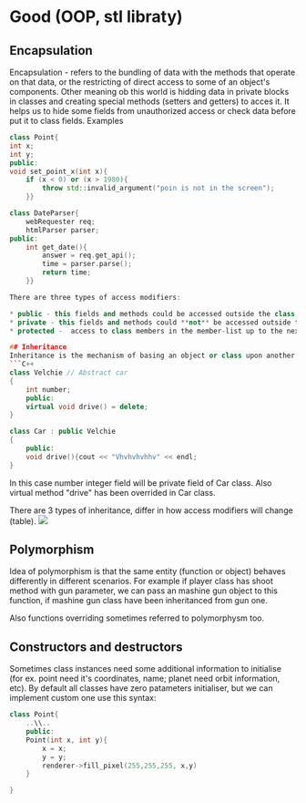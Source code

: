 # Good (OOP, stl libraty)
## Encapsulation
Encapsulation -  refers to the bundling of data with the methods that operate on that data, or the restricting of direct access to some of an object's components. Other meaning ob this world is hidding data in private blocks in classes and creating special methods (setters and getters) to acces it. It helps us to hide some fields from unauthorized access or check data before put it to class fields. Examples
```C++ 
class Point{
int x;
int y;
public:
void set_point_x(int x){
	if (x < 0) or (x > 1980){
		throw std::invalid_argument("poin is not in the screen");
	}}
```

```C++
class DateParser{
	webRequester req;
	htmlParser parser;
public:
	int get_date(){
		answer = req.get_api();
		time = parser.parse();
		return time;
	}}

There are three types of access modifiers:

* public - this fields and methods could be accessed outside the class
* private - this fields and methods could **not** be accessed outside the class, but could be used in all methods
* protected -  access to class members in the member-list up to the next access specifier (public or private) or the end of the class definition. (Private, but can be public for "children" of this class)

## Inheritance 
Inheritance is the mechanism of basing an object or class upon another object or class, retaining similar implementation. It helps us to create similar realisation of some objects.
```C++
class Velchie // Abstract car
{
	int number;
	public:
	virtual void drive() = delete;
} 

class Car : public Velchie
{ 
	public:
	void drive(){cout << "Vhvhvhvhhv" << endl;
}
```
In this case number integer field will be private field of Car class. Also virtual method "drive" has been overrided in Car class. 

There are 3 types of inheritance, differ in how access modifiers will change (table).
![](https://media.geeksforgeeks.org/wp-content/cdn-uploads/table-class.png)

## Polymorphism
Idea of polymorphism is that the same entity (function or object) behaves differently in different scenarios. For example if player class has shoot method with gun parameter, we can pass an mashine gun object to this function, if mashine gun class have been inheritanced from gun one.

Also functions overriding sometimes referred to polymorphysm too.


## Constructors and destructors
Sometimes class instances need some additional information to initialise (for ex. point need it's coordinates, name; planet need orbit information, etc).
By default all classes have zero patameters initialiser, but we can implement custom one use this syntax:
```C++
class Point{
	..\\..
	public:
	Point(int x, int y){
		x = x;
		y = y;
		renderer->fill_pixel(255,255,255, x,y)
	} 	

}
```

